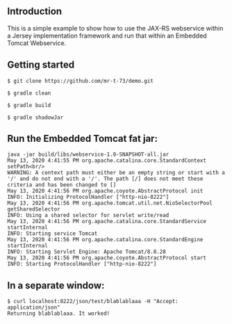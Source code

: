 ## Introduction

This is a simple example to show how to use the JAX-RS webservice within a Jersey implementation framework and run that within an Embedded Tomcat Webservice.



## Getting started

```
$ git clone https://github.com/mr-t-73/demo.git

$ gradle clean

$ gradle build

$ gradle shadowJar
```

## Run the Embedded Tomcat fat jar:

```
java -jar build/libs/webservice-1.0-SNAPSHOT-all.jar
May 13, 2020 4:41:55 PM org.apache.catalina.core.StandardContext setPath<br/>
WARNING: A context path must either be an empty string or start with a '/' and do not end with a '/'. The path [/] does not meet these criteria and has been changed to []
May 13, 2020 4:41:56 PM org.apache.coyote.AbstractProtocol init
INFO: Initializing ProtocolHandler ["http-nio-8222"]
May 13, 2020 4:41:56 PM org.apache.tomcat.util.net.NioSelectorPool getSharedSelector
INFO: Using a shared selector for servlet write/read
May 13, 2020 4:41:56 PM org.apache.catalina.core.StandardService startInternal
INFO: Starting service Tomcat
May 13, 2020 4:41:56 PM org.apache.catalina.core.StandardEngine startInternal
INFO: Starting Servlet Engine: Apache Tomcat/8.0.28
May 13, 2020 4:41:56 PM org.apache.coyote.AbstractProtocol start
INFO: Starting ProtocolHandler ["http-nio-8222"]
```

## In a separate window:

```
$ curl localhost:8222/json/test/blablablaaa -H "Accept: application/json"
Returning blablablaaa. It worked!
```
